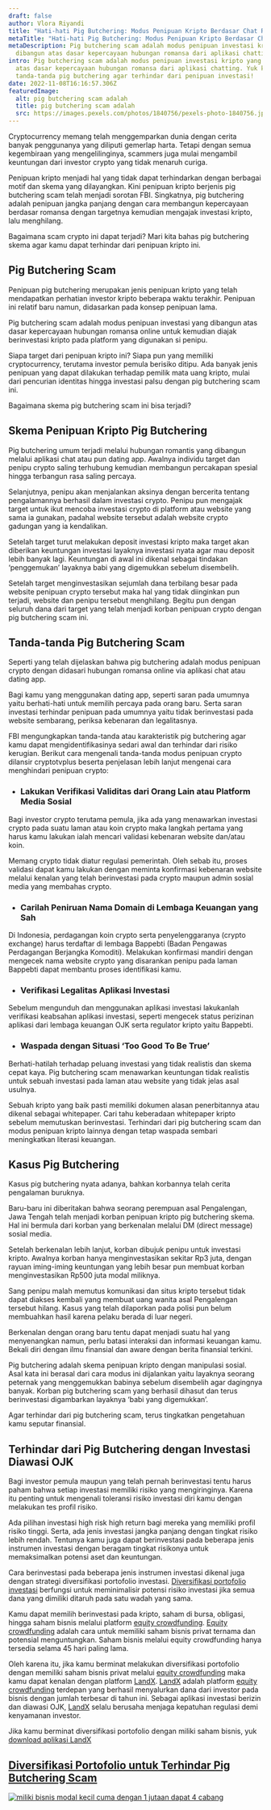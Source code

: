 ```yaml
---
draft: false
author: Vlora Riyandi
title: "Hati-hati Pig Butchering: Modus Penipuan Kripto Berdasar Chat Romansa"
metaTitle: "Hati-hati Pig Butchering: Modus Penipuan Kripto Berdasar Chat Romansa"
metaDescription: Pig butchering scam adalah modus penipuan investasi kripto yang
  dibangun atas dasar kepercayaan hubungan romansa dari aplikasi chatting.
intro: Pig butchering scam adalah modus penipuan investasi kripto yang dibangun
  atas dasar kepercayaan hubungan romansa dari aplikasi chatting. Yuk kenali
  tanda-tanda pig butchering agar terhindar dari penipuan investasi!
date: 2022-11-08T16:16:57.306Z
featuredImage:
  alt: pig butchering scam adalah
  title: pig butchering scam adalah
  src: https://images.pexels.com/photos/1840756/pexels-photo-1840756.jpeg?auto=compress&cs=tinysrgb&w=1260&h=750&dpr=2
---
```

Cryptocurrency memang telah menggemparkan dunia dengan cerita banyak penggunanya yang diliputi gemerlap harta. Tetapi dengan semua kegembiraan yang mengelilinginya, scammers juga mulai mengambil keuntungan dari investor crypto yang tidak menaruh curiga. 

Penipuan kripto menjadi hal yang tidak dapat terhindarkan dengan berbagai motif dan skema yang dilayangkan. Kini penipuan kripto berjenis pig butchering scam telah menjadi sorotan FBI. Singkatnya, pig butchering adalah penipuan jangka panjang dengan cara membangun kepercayaan berdasar romansa dengan targetnya kemudian mengajak investasi kripto, lalu menghilang.

Bagaimana scam crypto ini dapat terjadi? Mari kita bahas pig butchering skema agar kamu dapat terhindar dari penipuan kripto ini.

## Pig Butchering Scam

Penipuan pig butchering merupakan jenis penipuan kripto yang telah mendapatkan perhatian investor kripto beberapa waktu terakhir. Penipuan ini relatif baru namun, didasarkan pada konsep penipuan lama.

Pig butchering scam adalah modus penipuan investasi yang dibangun atas dasar kepercayaan hubungan romansa online untuk kemudian diajak berinvestasi kripto pada platform yang digunakan si penipu.

Siapa target dari penipuan kripto ini? Siapa pun yang memiliki cryptocurrency, terutama investor pemula berisiko ditipu. Ada banyak jenis penipuan yang dapat dilakukan terhadap pemilik mata uang kripto, mulai dari pencurian identitas hingga investasi palsu dengan pig butchering scam ini. 

Bagaimana skema pig butchering scam ini bisa terjadi?

## Skema Penipuan Kripto Pig Butchering

Pig butchering umum terjadi melalui hubungan romantis yang dibangun melalui aplikasi chat atau pun dating app. Awalnya individu target dan penipu crypto saling terhubung kemudian membangun percakapan spesial hingga terbangun rasa saling percaya.

Selanjutnya, penipu akan menjalankan aksinya dengan bercerita tentang pengalamannya berhasil dalam investasi crypto. Penipu pun mengajak target untuk ikut mencoba investasi crypto di platform atau website yang sama ia gunakan, padahal website tersebut adalah website crypto gadungan yang ia kendalikan.

Setelah target turut melakukan deposit investasi kripto maka target akan diberikan keuntungan investasi layaknya investasi nyata agar mau deposit lebih banyak lagi. Keuntungan di awal ini dikenal sebagai tindakan ‘penggemukan’ layaknya babi yang digemukkan sebelum disembelih. 

Setelah target menginvestasikan sejumlah dana terbilang besar pada website penipuan crypto tersebut maka hal yang tidak diinginkan pun terjadi, website dan penipu tersebut menghilang. Begitu pun dengan seluruh dana dari target yang telah menjadi korban penipuan crypto dengan pig butchering scam ini.

## Tanda-tanda Pig Butchering Scam

Seperti yang telah dijelaskan bahwa pig butchering adalah modus penipuan crypto dengan didasari hubungan romansa online via aplikasi chat atau dating app. 

Bagi kamu yang menggunakan dating app, seperti saran pada umumnya yaitu berhati-hati untuk memilih percaya pada orang baru. Serta saran investasi terhindar penipuan pada umumnya yaitu tidak berinvestasi pada website sembarang, periksa kebenaran dan legalitasnya.

FBI mengungkapkan tanda-tanda atau karakteristik pig butchering agar kamu dapat mengidentifikasinya sedari awal dan terhindar dari risiko kerugian. Berikut cara mengenali tanda-tanda modus penipuan crypto dilansir cryptotvplus beserta penjelasan lebih lanjut mengenai cara menghindari penipuan crypto:

* ### Lakukan Verifikasi Validitas dari Orang Lain atau Platform Media Sosial

Bagi investor crypto terutama pemula, jika ada yang menawarkan investasi crypto pada suatu laman atau koin crypto maka langkah pertama yang harus kamu lakukan ialah mencari validasi kebenaran website dan/atau koin.

Memang crypto tidak diatur regulasi pemerintah. Oleh sebab itu, proses validasi dapat kamu lakukan dengan meminta konfirmasi kebenaran website melalui kenalan yang telah berinvestasi pada crypto maupun admin sosial media yang membahas crypto.

* ### Carilah Peniruan Nama Domain di Lembaga Keuangan yang Sah

Di Indonesia, perdagangan koin crypto serta penyelenggaranya (crypto exchange) harus terdaftar di lembaga Bappebti (Badan Pengawas Perdagangan Berjangka Komoditi). Melakukan konfirmasi mandiri dengan mengecek nama website crypto yang disarankan penipu pada laman Bappebti dapat membantu proses identifikasi kamu.

* ### Verifikasi Legalitas Aplikasi Investasi

Sebelum mengunduh dan menggunakan aplikasi investasi lakukanlah verifikasi keabsahan aplikasi investasi, seperti mengecek status perizinan aplikasi dari lembaga keuangan OJK serta regulator kripto yaitu Bappebti.

* ### Waspada dengan Situasi ‘Too Good To Be True’

Berhati-hatilah terhadap peluang investasi yang tidak realistis dan skema cepat kaya. Pig butchering scam menawarkan keuntungan tidak realistis untuk sebuah investasi pada laman atau website yang tidak jelas asal usulnya. 

Sebuah kripto yang baik pasti memiliki dokumen alasan penerbitannya atau dikenal sebagai whitepaper. Cari tahu keberadaan whitepaper kripto sebelum memutuskan berinvestasi. Terhindari dari pig butchering scam dan modus penipuan kripto lainnya dengan tetap waspada sembari meningkatkan literasi keuangan. 

## Kasus Pig Butchering

Kasus pig butchering nyata adanya, bahkan korbannya telah cerita pengalaman buruknya.

Baru-baru ini diberitakan bahwa seorang perempuan asal Pengalengan, Jawa Tengah telah menjadi korban penipuan kripto pig butchering skema. Hal ini bermula dari korban yang berkenalan melalui DM (direct message) sosial media.

Setelah berkenalan lebih lanjut, korban dibujuk penipu untuk investasi kripto. Awalnya korban hanya menginvestasikan sekitar Rp3 juta, dengan rayuan iming-iming keuntungan yang lebih besar pun membuat korban menginvestasikan Rp500 juta modal miliknya.

Sang penipu malah memutus komunikasi dan situs kripto tersebut tidak dapat diakses kembali yang membuat uang wanita asal Pengalengan tersebut hilang. Kasus yang telah dilaporkan pada polisi pun belum membuahkan hasil karena pelaku berada di luar negeri.

Berkenalan dengan orang baru tentu dapat menjadi suatu hal yang menyenangkan namun, perlu batasi interaksi dan informasi keuangan kamu. Bekali diri dengan ilmu finansial dan aware dengan berita finansial terkini.

Pig butchering adalah skema penipuan kripto dengan manipulasi sosial. Asal kata ini berasal dari cara modus ini dijalankan yaitu layaknya seorang peternak yang menggemukkan babinya sebelum disembelih agar dagingnya banyak. Korban pig butchering scam yang berhasil dihasut dan terus berinvestasi digambarkan layaknya ‘babi yang digemukkan’. 

Agar terhindar dari pig butchering scam, terus tingkatkan pengetahuan kamu seputar finansial.

## Terhindar dari Pig Butchering dengan Investasi Diawasi OJK

Bagi investor pemula maupun yang telah pernah berinvestasi tentu harus paham bahwa setiap investasi memiliki risiko yang mengiringinya. Karena itu penting untuk mengenali toleransi risiko investasi diri kamu dengan melakukan tes profil risiko.

Ada pilihan investasi high risk high return bagi mereka yang memiliki profil risiko tinggi. Serta, ada jenis investasi jangka panjang dengan tingkat risiko lebih rendah. Tentunya kamu juga dapat berinvestasi pada beberapa jenis instrumen investasi dengan beragam tingkat risikonya untuk memaksimalkan potensi aset dan keuntungan.

Cara berinvestasi pada beberapa jenis instrumen investasi dikenal juga dengan strategi diversifikasi portofolio investasi. [Diversifikasi portofolio investasi](https://landx.id/) berfungsi untuk meminimalisir potensi risiko investasi jika semua dana yang dimiliki ditaruh pada satu wadah yang sama.

Kamu dapat memilih berinvestasi pada kripto, saham di bursa, obligasi, hingga saham bisnis melalui platform [equity crowdfunding](https://landx.id/). [Equity crowdfunding](https://landx.id/) adalah cara untuk memiliki saham bisnis privat ternama dan potensial menguntungkan. Saham bisnis melalui equity crowdfunding hanya tersedia selama 45 hari paling lama.

Oleh karena itu, jika kamu berminat melakukan diversifikasi portofolio dengan memiliki saham bisnis privat melalui [equity crowdfunding](https://landx.id/) maka kamu dapat kenalan dengan platform [LandX](https://landx.id/). [LandX](https://landx.id/) adalah platform [equity crowdfunding](https://landx.id/) terdepan yang berhasil menyalurkan dana dari investor pada bisnis dengan jumlah terbesar di tahun ini. Sebagai aplikasi investasi berizin dan diawasi OJK, [LandX](https://landx.id/) selalu berusaha menjaga kepatuhan regulasi demi kenyamanan investor. 

Jika kamu berminat diversifikasi portofolio dengan miliki saham bisnis, yuk [download aplikasi LandX](https://app.landx.id/?utm_source=Organic+Page&utm_medium=Content+Blog&utm_campaign=BlogLandX&utm_id=Blog)

## [Diversifikasi Portofolio untuk Terhindar Pig Butchering Scam](https://app.landx.id/?utm_source=Organic+Page&utm_medium=Content+Blog&utm_campaign=BlogLandX&utm_id=Blog)

<!--StartFragment-->

[![miliki bisnis modal kecil cuma dengan 1 jutaan dapat 4 cabang ](https://accountgram-production.sfo2.cdn.digitaloceanspaces.com/landx_ghost/2021/11/jadi-owner-bisnis-hanya-1-jutaan-dengan-cuan-yang-sangat-menjanjikan.png)](https://app.landx.id/?utm_source=Organic+Page&utm_medium=Content+Blog&utm_campaign=BlogLandX&utm_id=Blog)

<!--EndFragment-->